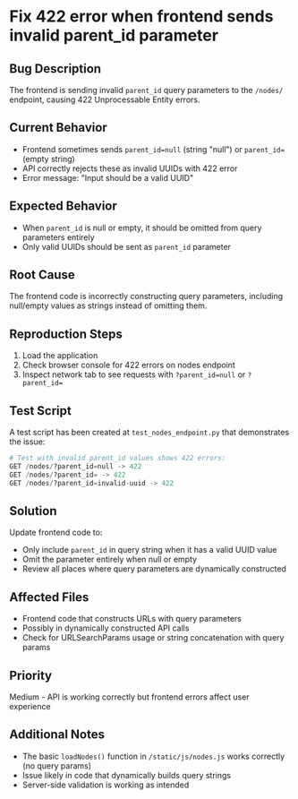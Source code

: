# Fix 422 error when frontend sends invalid parent_id parameter

## Bug Description
The frontend is sending invalid `parent_id` query parameters to the `/nodes/` endpoint, causing 422 Unprocessable Entity errors.

## Current Behavior
- Frontend sometimes sends `parent_id=null` (string "null") or `parent_id=` (empty string)
- API correctly rejects these as invalid UUIDs with 422 error
- Error message: "Input should be a valid UUID"

## Expected Behavior
- When `parent_id` is null or empty, it should be omitted from query parameters entirely
- Only valid UUIDs should be sent as `parent_id` parameter

## Root Cause
The frontend code is incorrectly constructing query parameters, including null/empty values as strings instead of omitting them.

## Reproduction Steps
1. Load the application
2. Check browser console for 422 errors on nodes endpoint
3. Inspect network tab to see requests with `?parent_id=null` or `?parent_id=`

## Test Script
A test script has been created at `test_nodes_endpoint.py` that demonstrates the issue:
```python
# Test with invalid parent_id values shows 422 errors:
GET /nodes/?parent_id=null -> 422
GET /nodes/?parent_id= -> 422
GET /nodes/?parent_id=invalid-uuid -> 422
```

## Solution
Update frontend code to:
- Only include `parent_id` in query string when it has a valid UUID value
- Omit the parameter entirely when null or empty
- Review all places where query parameters are dynamically constructed

## Affected Files
- Frontend code that constructs URLs with query parameters
- Possibly in dynamically constructed API calls
- Check for URLSearchParams usage or string concatenation with query params

## Priority
Medium - API is working correctly but frontend errors affect user experience

## Additional Notes
- The basic `loadNodes()` function in `/static/js/nodes.js` works correctly (no query params)
- Issue likely in code that dynamically builds query strings
- Server-side validation is working as intended